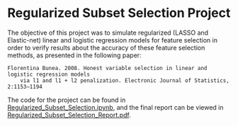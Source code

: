 # Regularized Subset Selection Project

The objective of this project was to simulate regularized (LASSO and Elastic-net) linear and logistic regression models for feature selection in order to
verify results about the accuracy of these feature selection methods, as presented in the following paper:

    Florentina Bunea. 2008. Honest variable selection in linear and logistic regression models
        via l1 and l1 + l2 penalization. Electronic Journal of Statistics, 2:1153–1194
    
The code for the project can be found in [Regularized_Subset_Selection.ipynb](Regularized_Subset_Selection.ipynb), and the final report can be viewed in [Regularized_Subset_Selection_Report.pdf](Regularized_Subset_Selection_Report.pdf).
